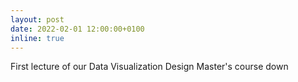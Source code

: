 ```yaml
---
layout: post
date: 2022-02-01 12:00:00+0100
inline: true
---
```


First lecture of our Data Visualization Design Master's course down
